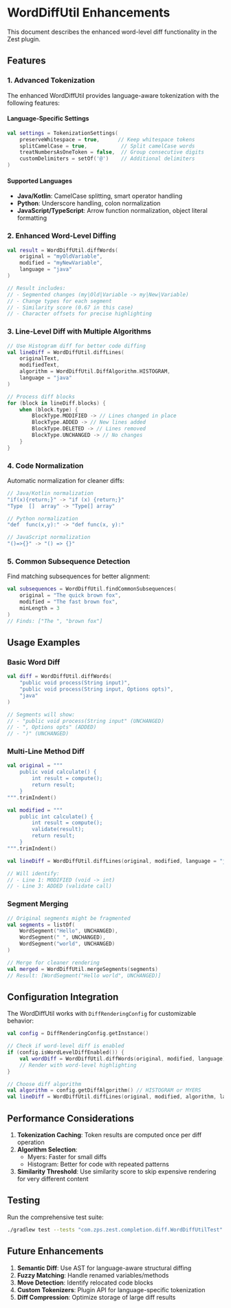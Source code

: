# WordDiffUtil Enhancements

This document describes the enhanced word-level diff functionality in the Zest plugin.

## Features

### 1. Advanced Tokenization

The enhanced WordDiffUtil provides language-aware tokenization with the following features:

#### Language-Specific Settings

```kotlin
val settings = TokenizationSettings(
    preserveWhitespace = true,      // Keep whitespace tokens
    splitCamelCase = true,           // Split camelCase words
    treatNumbersAsOneToken = false,  // Group consecutive digits
    customDelimiters = setOf('@')    // Additional delimiters
)
```

#### Supported Languages

- **Java/Kotlin**: CamelCase splitting, smart operator handling
- **Python**: Underscore handling, colon normalization
- **JavaScript/TypeScript**: Arrow function normalization, object literal formatting

### 2. Enhanced Word-Level Diffing

```kotlin
val result = WordDiffUtil.diffWords(
    original = "myOldVariable", 
    modified = "myNewVariable", 
    language = "java"
)

// Result includes:
// - Segmented changes (my|Old|Variable -> my|New|Variable)
// - Change types for each segment
// - Similarity score (0.67 in this case)
// - Character offsets for precise highlighting
```

### 3. Line-Level Diff with Multiple Algorithms

```kotlin
// Use Histogram diff for better code diffing
val lineDiff = WordDiffUtil.diffLines(
    originalText, 
    modifiedText,
    algorithm = WordDiffUtil.DiffAlgorithm.HISTOGRAM,
    language = "java"
)

// Process diff blocks
for (block in lineDiff.blocks) {
    when (block.type) {
        BlockType.MODIFIED -> // Lines changed in place
        BlockType.ADDED -> // New lines added
        BlockType.DELETED -> // Lines removed
        BlockType.UNCHANGED -> // No changes
    }
}
```

### 4. Code Normalization

Automatic normalization for cleaner diffs:

```kotlin
// Java/Kotlin normalization
"if(x){return;}" -> "if (x) {return;}"
"Type  []  array" -> "Type[] array"

// Python normalization
"def  func(x,y):" -> "def func(x, y):"

// JavaScript normalization
"()=>{}" -> "() => {}"
```

### 5. Common Subsequence Detection

Find matching subsequences for better alignment:

```kotlin
val subsequences = WordDiffUtil.findCommonSubsequences(
    original = "The quick brown fox",
    modified = "The fast brown fox",
    minLength = 3
)
// Finds: ["The ", "brown fox"]
```

## Usage Examples

### Basic Word Diff

```kotlin
val diff = WordDiffUtil.diffWords(
    "public void process(String input)",
    "public void process(String input, Options opts)",
    "java"
)

// Segments will show:
// - "public void process(String input" (UNCHANGED)
// - ", Options opts" (ADDED)  
// - ")" (UNCHANGED)
```

### Multi-Line Method Diff

```kotlin
val original = """
    public void calculate() {
        int result = compute();
        return result;
    }
""".trimIndent()

val modified = """
    public int calculate() {
        int result = compute();
        validate(result);
        return result;
    }
""".trimIndent()

val lineDiff = WordDiffUtil.diffLines(original, modified, language = "java")

// Will identify:
// - Line 1: MODIFIED (void -> int)
// - Line 3: ADDED (validate call)
```

### Segment Merging

```kotlin
// Original segments might be fragmented
val segments = listOf(
    WordSegment("Hello", UNCHANGED),
    WordSegment(" ", UNCHANGED),
    WordSegment("world", UNCHANGED)
)

// Merge for cleaner rendering
val merged = WordDiffUtil.mergeSegments(segments)
// Result: [WordSegment("Hello world", UNCHANGED)]
```

## Configuration Integration

The WordDiffUtil works with `DiffRenderingConfig` for customizable behavior:

```kotlin
val config = DiffRenderingConfig.getInstance()

// Check if word-level diff is enabled
if (config.isWordLevelDiffEnabled()) {
    val wordDiff = WordDiffUtil.diffWords(original, modified, language)
    // Render with word-level highlighting
}

// Choose diff algorithm
val algorithm = config.getDiffAlgorithm() // HISTOGRAM or MYERS
val lineDiff = WordDiffUtil.diffLines(original, modified, algorithm, language)
```

## Performance Considerations

1. **Tokenization Caching**: Token results are computed once per diff operation
2. **Algorithm Selection**: 
   - Myers: Faster for small diffs
   - Histogram: Better for code with repeated patterns
3. **Similarity Threshold**: Use similarity score to skip expensive rendering for very different content

## Testing

Run the comprehensive test suite:

```bash
./gradlew test --tests "com.zps.zest.completion.diff.WordDiffUtilTest"
```

## Future Enhancements

1. **Semantic Diff**: Use AST for language-aware structural diffing
2. **Fuzzy Matching**: Handle renamed variables/methods
3. **Move Detection**: Identify relocated code blocks
4. **Custom Tokenizers**: Plugin API for language-specific tokenization
5. **Diff Compression**: Optimize storage of large diff results
